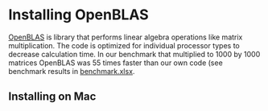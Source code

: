 # Installing OpenBLAS

[OpenBLAS](https://en.wikipedia.org/wiki/OpenBLAS) is library that performs linear algebra operations like matrix multiplication. The code is optimized for individual processor types to decrease calculation time. In our benchmark that multiplied to 1000 by 1000 matrices OpenBLAS was 55 times faster than our own code (see benchmark results in [benchmark.xlsx](/benchmark/benchmark.xlsx).

## Installing on Mac